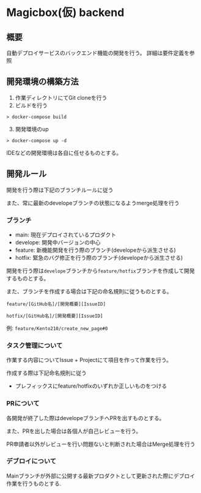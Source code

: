 # Magicbox(仮) backend

## 概要
自動デプロイサービスのバックエンド機能の開発を行う。
詳細は要件定義を参照

## 開発環境の構築方法
1. 作業ディレクトリにてGit cloneを行う
2. ビルドを行う
```
> docker-compose build
```
3. 開発環境のup
```
> docker-compose up -d
```
IDEなどの開発環境は各自に任せるものとする。

## 開発ルール
開発を行う際は下記のブランチルールに従う

また、常に最新のdevelopeブランチの状態になるようmerge処理を行う
### ブランチ
- main: 現在デプロイされているプロダクト
- develope: 開発中バージョンの中心
- feature: 新機能開発を行う際のブランチ(developeから派生させる)
- hotfix: 緊急のバグ修正を行う際のブランチ(developeから派生させる)

開発を行う際は`develope`ブランチから`feature/hotfix`ブランチを作成して開発するものとする。

また、ブランチを作成する場合は下記の命名規則に従うものとする。

`feature/[GitHub名]/[開発概要][IssueID]`

`hotfix/[GitHub名]/[開発概要][IssueID]`

例: `feature/Kento210/create_new_page#0`

### タスク管理について
作業する内容についてIssue + Projectにて項目を作って作業を行う。

作成する際は下記命名規則に従う
- プレフィックスにfeature/hotfixのいずれか正しいものをつける

### PRについて
各開発が終了した際はdevelopeブランチへPRを出すものとする。

また、PRを出した場合は各個人が自己レビューを行う。

PR申請者以外がレビューを行い問題ないと判断された場合はMerge処理を行う

### デブロイについて
Mainブランチが外部に公開する最新プロダクトとして更新された際にデブロイ作業を行うものとする.